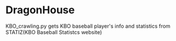 # DragonHouse
KBO_crawling.py gets KBO baseball player's info and statistics from STATIZ(KBO Baseball Statistcs website)
